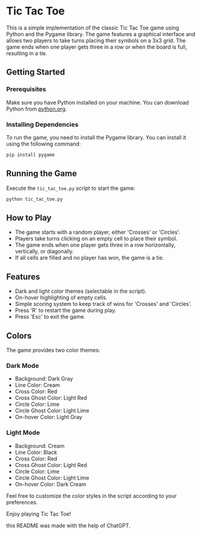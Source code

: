 # Tic Tac Toe

This is a simple implementation of the classic Tic Tac Toe game using Python and the Pygame library. The game features a graphical interface and allows two players to take turns placing their symbols on a 3x3 grid. The game ends when one player gets three in a row or when the board is full, resulting in a tie.

## Getting Started

### Prerequisites

Make sure you have Python installed on your machine. You can download Python from [python.org](https://www.python.org/).

### Installing Dependencies

To run the game, you need to install the Pygame library. You can install it using the following command:

```bash
pip install pygame
```
## Running the Game

Execute the `tic_tac_toe.py` script to start the game:

```bash
python tic_tac_toe.py
```

## How to Play

- The game starts with a random player, either 'Crosses' or 'Circles'.
- Players take turns clicking on an empty cell to place their symbol.
- The game ends when one player gets three in a row horizontally, vertically, or diagonally.
- If all cells are filled and no player has won, the game is a tie.

## Features

- Dark and light color themes (selectable in the script).
- On-hover highlighting of empty cells.
- Simple scoring system to keep track of wins for 'Crosses' and 'Circles'.
- Press 'R' to restart the game during play.
- Press 'Esc' to exit the game.

## Colors

The game provides two color themes:

### Dark Mode
- Background: Dark Gray
- Line Color: Cream
- Cross Color: Red
- Cross Ghost Color: Light Red
- Circle Color: Lime
- Circle Ghost Color: Light Lime
- On-hover Color: Light Gray

### Light Mode
- Background: Cream
- Line Color: Black
- Cross Color: Red
- Cross Ghost Color: Light Red
- Circle Color: Lime
- Circle Ghost Color: Light Lime
- On-hover Color: Dark Cream

Feel free to customize the color styles in the script according to your preferences.

Enjoy playing Tic Tac Toe!


this README was made with the help of ChatGPT.

